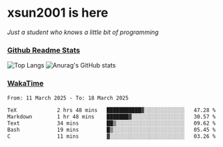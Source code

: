 # xsun2001 is here

*Just a student who knows a little bit of programming*

### [Github Readme Stats](https://github.com/anuraghazra/github-readme-stats)

![Top Langs](https://github-readme-stats.vercel.app/api/top-langs/?username=xsun2001&layout=compact&theme=radical) ![Anurag's GitHub stats](https://github-readme-stats.vercel.app/api?username=xsun2001&show_icons=true&theme=radical)

### [WakaTime](https://wakatime.com)

<!--START_SECTION:waka-->

```txt
From: 11 March 2025 - To: 18 March 2025

TeX             2 hrs 48 mins   ███████████▓░░░░░░░░░░░░░   47.28 %
Markdown        1 hr 48 mins    ███████▓░░░░░░░░░░░░░░░░░   30.57 %
Text            34 mins         ██▒░░░░░░░░░░░░░░░░░░░░░░   09.62 %
Bash            19 mins         █▒░░░░░░░░░░░░░░░░░░░░░░░   05.45 %
C               11 mins         ▓░░░░░░░░░░░░░░░░░░░░░░░░   03.26 %
```

<!--END_SECTION:waka-->
